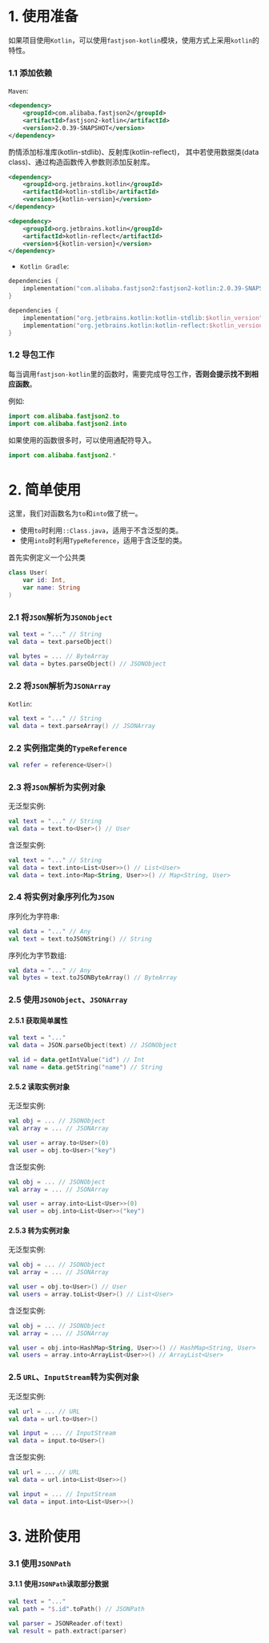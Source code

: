 # 1. 使用准备

如果项目使用`Kotlin`，可以使用`fastjson-kotlin`模块，使用方式上采用`kotlin`的特性。

### 1.1 添加依赖

`Maven`:

```xml
<dependency>
    <groupId>com.alibaba.fastjson2</groupId>
    <artifactId>fastjson2-kotlin</artifactId>
    <version>2.0.39-SNAPSHOT</version>
</dependency>
```

酌情添加标准库(kotlin-stdlib)、反射库(kotlin-reflect)，
其中若使用数据类(data class)、通过构造函数传入参数则添加反射库。

```xml
<dependency>
    <groupId>org.jetbrains.kotlin</groupId>
    <artifactId>kotlin-stdlib</artifactId>
    <version>${kotlin-version}</version>
</dependency>

<dependency>
    <groupId>org.jetbrains.kotlin</groupId>
    <artifactId>kotlin-reflect</artifactId>
    <version>${kotlin-version}</version>
</dependency>
```

* `Kotlin Gradle`:

```kotlin
dependencies {
    implementation("com.alibaba.fastjson2:fastjson2-kotlin:2.0.39-SNAPSHOT")
}
```

```kotlin
dependencies {
    implementation("org.jetbrains.kotlin:kotlin-stdlib:$kotlin_version")
    implementation("org.jetbrains.kotlin:kotlin-reflect:$kotlin_version")
}
```

### 1.2 导包工作

每当调用`fastjson-kotlin`里的函数时，需要完成导包工作，**否则会提示找不到相应函数**。

例如:

```kotlin
import com.alibaba.fastjson2.to
import com.alibaba.fastjson2.into
```

如果使用的函数很多时，可以使用通配符导入。

```kotlin
import com.alibaba.fastjson2.*
```

# 2. 简单使用

这里，我们对函数名为`to`和`into`做了统一。

- 使用`to`时利用`::Class.java`，适用于不含泛型的类。
- 使用`into`时利用`TypeReference`，适用于含泛型的类。

首先实例定义一个公共类

```kotlin
class User(
    var id: Int,
    var name: String
)
```

### 2.1 将`JSON`解析为`JSONObject`

```kotlin
val text = "..." // String
val data = text.parseObject()

val bytes = ... // ByteArray
val data = bytes.parseObject() // JSONObject
```

### 2.2 将`JSON`解析为`JSONArray`

`Kotlin`:

```kotlin
val text = "..." // String
val data = text.parseArray() // JSONArray
```

### 2.2 实例指定类的`TypeReference`

```kotlin
val refer = reference<User>()
```

### 2.3 将`JSON`解析为实例对象

无泛型实例:

```kotlin
val text = "..." // String
val data = text.to<User>() // User
```

含泛型实例:

```kotlin
val text = "..." // String
val data = text.into<List<User>>() // List<User>
val data = text.into<Map<String, User>>() // Map<String, User>
```

### 2.4 将实例对象序列化为`JSON`

序列化为字符串:

```kotlin
val data = "..." // Any
val text = text.toJSONString() // String
```

序列化为字节数组:

```kotlin
val data = "..." // Any
val bytes = text.toJSONByteArray() // ByteArray
```

### 2.5 使用`JSONObject`、`JSONArray`

#### 2.5.1 获取简单属性

```kotlin
val text = "..."
val data = JSON.parseObject(text) // JSONObject

val id = data.getIntValue("id") // Int
val name = data.getString("name") // String
```

#### 2.5.2 读取实例对象

无泛型实例:

```kotlin
val obj = ... // JSONObject
val array = ... // JSONArray

val user = array.to<User>(0)
val user = obj.to<User>("key")
```

含泛型实例:

```kotlin
val obj = ... // JSONObject
val array = ... // JSONArray

val user = array.into<List<User>>(0)
val user = obj.into<List<User>>("key")
```

#### 2.5.3 转为实例对象

无泛型实例:

```kotlin
val obj = ... // JSONObject
val array = ... // JSONArray

val user = obj.to<User>() // User
val users = array.toList<User>() // List<User>
```

含泛型实例:

```kotlin
val obj = ... // JSONObject
val array = ... // JSONArray

val user = obj.into<HashMap<String, User>>() // HashMap<String, User>
val users = array.into<ArrayList<User>>() // ArrayList<User>
```

### 2.5 `URL`、`InputStream`转为实例对象

无泛型实例:

```kotlin
val url = ... // URL
val data = url.to<User>()
```

```kotlin
val input = ... // InputStream
val data = input.to<User>()
```

含泛型实例:

```kotlin
val url = ... // URL
val data = url.into<List<User>>()
```

```kotlin
val input = ... // InputStream
val data = input.into<List<User>>()
```

# 3. 进阶使用

### 3.1 使用`JSONPath`

#### 3.1.1 使用`JSONPath`读取部分数据

```kotlin
val text = "..."
val path = "$.id".toPath() // JSONPath

val parser = JSONReader.of(text)
val result = path.extract(parser)
```
